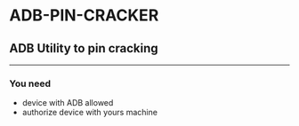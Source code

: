 # ADB-PIN-CRACKER
## ADB Utility to pin cracking
---

### You need  
 - device with ADB allowed  
 - authorize device with yours machine  
